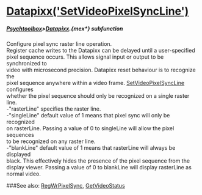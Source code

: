 # [Datapixx('SetVideoPixelSyncLine')](Datapixx-SetVideoPixelSyncLine) 
##### [Psychtoolbox](Psychtoolbox)>[Datapixx](Datapixx).{mex*} subfunction


Configure pixel sync raster line operation.  
Register cache writes to the Datapixx can be delayed until a user-specified  
pixel sequence occurs. This allows signal input or output to be synchronized to  
video with microsecond precision. Datapixx reset behaviour is to recognize the  
pixel sequence anywhere within a video frame. [SetVideoPixelSyncLine](SetVideoPixelSyncLine) configures  
whether the pixel sequence should only be recognized on a single raster line.  
-"rasterLine" specifies the raster line.  
-"singleLine" default value of 1 means that pixel sync will only be recognized  
on rasterLine. Passing a value of 0 to singleLine will allow the pixel sequences  
to be recognized on any raster line.  
-"blankLine" default value of 1 means that rasterLine will always be displayed  
black. This effectively hides the presence of the pixel sequence from the  
display viewer. Passing a value of 0 to blankLine will display rasterLine as  
normal video.  
  


###See also:
[RegWrPixelSync](Datapixx-RegWrPixelSync), [GetVideoStatus](Datapixx-GetVideoStatus)
